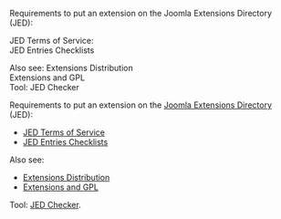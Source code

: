
Requirements to put an extension on the Joomla Extensions Directory (JED):

JED Terms of Service:    
JED Entries Checklists   

Also see:
Extensions Distribution  
Extensions and GPL       
Tool: JED Checker        


Requirements to put an extension on the [Joomla Extensions Directory](https://extensions.joomla.org/) (JED):
- [JED Terms of Service ](https://extensions.joomla.org/community/terms-of-service/#general-rules)
- [JED Entries Checklists](https://extensions.joomla.org/support/knowledgebase/submission-requirements/jed-entries-checklists/)

Also see:
- [Extensions Distribution](https://docs.joomla.org/Extensions_distribution)
- [Extensions and GPL](https://docs.joomla.org/Extensions_and_GPL/en)

Tool: [JED Checker](https://extensions.joomla.org/extension/jedchecker/).



